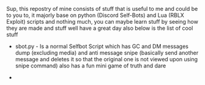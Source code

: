 Sup, this repostry of mine consists of stuff that is useful to me and could be to you to, it majorly base on python (Discord Self-Bots) and Lua (RBLX Exploit) scripts and nothing much, you can maybe learn stuff by seeing how they are made and stuff well have a great day also below is the list of cool stuff

- sbot.py - Is a normal Selfbot Script which has GC and DM messages dump (excluding media) and anti message snipe (basically send another message and deletes it so that the original one is not viewed upon using snipe command) also has a fun mini game of truth and dare

- 
